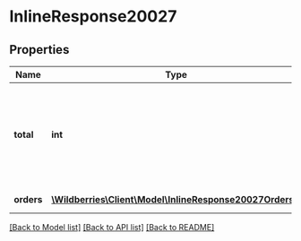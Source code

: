 # InlineResponse20027

## Properties
Name | Type | Description | Notes
------------ | ------------- | ------------- | -------------
**total** | **int** | Общее количество заказов по заданным параметрам (за указанный промежуток времени). | [optional] 
**orders** | [**\Wildberries\Client\Model\InlineResponse20027Orders[]**](InlineResponse20027Orders.md) | Список заказов. | [optional] 

[[Back to Model list]](../../README.md#documentation-for-models) [[Back to API list]](../../README.md#documentation-for-api-endpoints) [[Back to README]](../../README.md)

